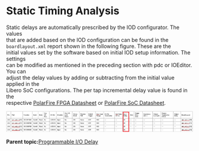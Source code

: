 # Static Timing Analysis

Static delays are automatically prescribed by the IOD configurator. The values<br /> that are added based on the IOD configuration can be found in the<br /> `boardlayout.xml` report shown in the following figure. These are the<br /> initial values set by the software based on initial IOD setup information. The settings<br /> can be modified as mentioned in the preceding section with pdc or IOEditor. You can<br /> adjust the delay values by adding or subtracting from the initial value applied in the<br /> Libero SoC configurations. The per tap incremental delay value is found in the<br /> respective [PolarFire FPGA Datasheet](https://ww1.microchip.com/downloads/aemDocuments/documents/FPGA/ProductDocuments/DataSheets/PolarFire-FPGA-Datasheet-DS00003831.pdf) or [PolarFire SoC Datasheet](https://ww1.microchip.com/downloads/aemDocuments/documents/FPGA/ProductDocuments/DataSheets/PolarFire-SoC-Datasheet-DS00004248.pdf).

![](GUID-3C91BE5A-D31C-4DB6-8124-25922E1F1FD4-low.png "IOD Input Delay Example")

**Parent topic:**[Programmable I/O Delay](GUID-90C2D28A-F084-436E-9F82-00C82B27D19C.md)

